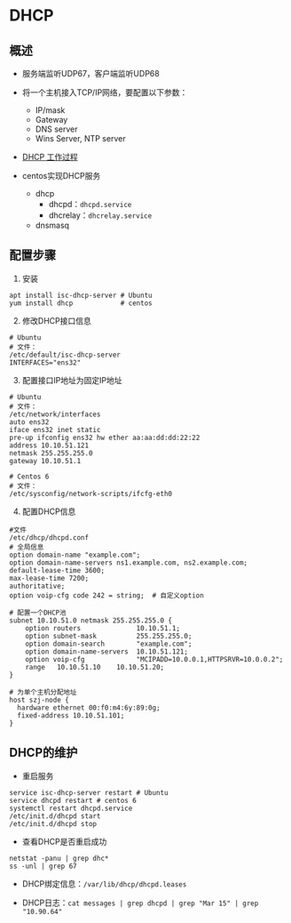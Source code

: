 # DHCP

## 概述

- 服务端监听UDP67，客户端监听UDP68

- 将一个主机接入TCP/IP网络，要配置以下参数：
    - IP/mask
    - Gateway
    - DNS server
    - Wins Server, NTP server

- [DHCP 工作过程](https://www.zyops.com/dhcp-working-procedure/ "DHCP 工作过程")

- centos实现DHCP服务
    - dhcp
        - dhcpd：`dhcpd.service`
        - dhcrelay：`dhcrelay.service`
    - dnsmasq


## 配置步骤

1. 安装
```
apt install isc-dhcp-server # Ubuntu
yum install dhcp            # centos
```
2. 修改DHCP接口信息
```
# Ubuntu
# 文件：
/etc/default/isc-dhcp-server
INTERFACES="ens32"
```
3. 配置接口IP地址为固定IP地址
```
# Ubuntu
# 文件：
/etc/network/interfaces
auto ens32
iface ens32 inet static
pre-up ifconfig ens32 hw ether aa:aa:dd:dd:22:22
address 10.10.51.121
netmask 255.255.255.0
gateway 10.10.51.1

# Centos 6
# 文件：
/etc/sysconfig/network-scripts/ifcfg-eth0
```
4. 配置DHCP信息
```
#文件
/etc/dhcp/dhcpd.conf
# 全局信息
option domain-name "example.com";
option domain-name-servers ns1.example.com, ns2.example.com;
default-lease-time 3600; 
max-lease-time 7200;
authoritative;
option voip-cfg code 242 = string;  # 自定义option

# 配置一个DHCP池
subnet 10.10.51.0 netmask 255.255.255.0 {
    option routers              10.10.51.1;
    option subnet-mask          255.255.255.0;
    option domain-search        "example.com";
    option domain-name-servers  10.10.51.121;
    option voip-cfg             "MCIPADD=10.0.0.1,HTTPSRVR=10.0.0.2";
    range   10.10.51.10    10.10.51.20;
}

# 为单个主机分配地址
host szj-node {
  hardware ethernet 00:f0:m4:6y:89:0g;
  fixed-address 10.10.51.101;
}
```

## DHCP的维护

- 重启服务
```
service isc-dhcp-server restart # Ubuntu
service dhcpd restart # centos 6
systemctl restart dhcpd.service
/etc/init.d/dhcpd start
/etc/init.d/dhcpd stop
```

- 查看DHCP是否重启成功
```
netstat -panu | grep dhc*
ss -unl | grep 67
```

- DHCP绑定信息：`/var/lib/dhcp/dhcpd.leases`

- DHCP日志：`cat messages | grep dhcpd | grep "Mar 15" | grep "10.90.64"`
